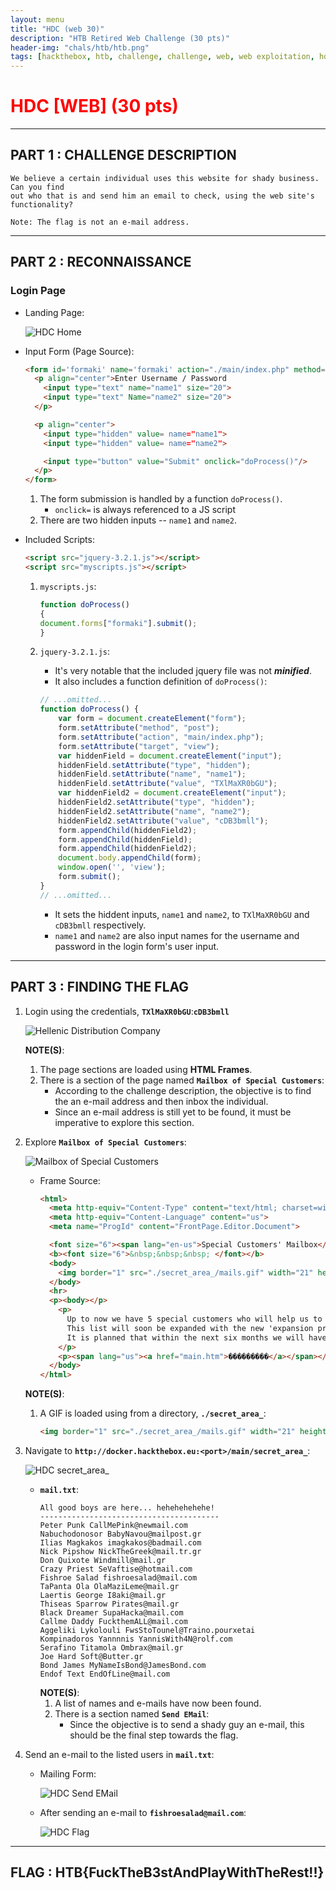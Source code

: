 ```yaml
---
layout: menu
title: "HDC (web 30)"
description: "HTB Retired Web Challenge (30 pts)"
header-img: "chals/htb/htb.png"
tags: [hackthebox, htb, challenge, challenge, web, web exploitation, hdc, retired, 2019]
---
```


# <span style="color:red">HDC [WEB] (30 pts)</span>

---

## PART 1 : CHALLENGE DESCRIPTION

```
We believe a certain individual uses this website for shady business. Can you find 
out who that is and send him an email to check, using the web site's functionality?

Note: The flag is not an e-mail address.
```

---

## PART 2 : RECONNAISSANCE

### Login Page

- Landing Page:
  
  ![HDC Home](./screenshots/hdc_login.png)

- Input Form (Page Source):
  ```html
  <form id='formaki' name='formaki' action="./main/index.php" method="post">
    <p align="center">Enter Username / Password
      <input type="text" name="name1" size="20">
      <input type="text" Name="name2" size="20">
    </p>

    <p align="center">
      <input type="hidden" value= name="name1">
      <input type="hidden" value= name="name2">

      <input type="button" value="Submit" onclick="doProcess()"/>
    </p>
  </form>
  ```
  1. The form submission is handled by a function `doProcess()`.
     - `onclick=` is always referenced to a JS script
  2. There are two hidden inputs -- `name1` and `name2`.

<span></span>

- Included Scripts:
  ```html
  <script src="jquery-3.2.1.js"></script>
  <script src="myscripts.js"></script>
  ```
  
  1. `myscripts.js`:
     ```js
     function doProcess()
     {
	 document.forms["formaki"].submit();
     }
     ```
  2. `jquery-3.2.1.js`:
     - It's very notable that the included jquery file was not __*minified*__.
     - It also includes a function definition of `doProcess()`:

     ```js
     // ...omitted...
     function doProcess() {
         var form = document.createElement("form");
         form.setAttribute("method", "post");
         form.setAttribute("action", "main/index.php");
         form.setAttribute("target", "view");
         var hiddenField = document.createElement("input");
         hiddenField.setAttribute("type", "hidden");
         hiddenField.setAttribute("name", "name1");
         hiddenField.setAttribute("value", "TXlMaXR0bGU");
         var hiddenField2 = document.createElement("input");
         hiddenField2.setAttribute("type", "hidden");
         hiddenField2.setAttribute("name", "name2");
         hiddenField2.setAttribute("value", "cDB3bmll");
         form.appendChild(hiddenField2);
         form.appendChild(hiddenField);
         form.appendChild(hiddenField2);
         document.body.appendChild(form);
         window.open('', 'view');
         form.submit();
     }
     // ...omitted...
     ```

     - It sets the hiddent inputs, `name1` and `name2`, to `TXlMaXR0bGU` and `cDB3bmll` respectively.
     - `name1` and `name2` are also input names for the username and password in the login form's user input.

---

## PART 3 : FINDING THE FLAG

1. Login using the credentials, __`TXlMaXR0bGU`__:__`cDB3bmll`__

   ![Hellenic Distribution Company](./screenshots/hdc_service.png)
   
   __NOTE(S)__:
   1. The page sections are loaded using __HTML Frames__.
   2. There is a section of the page named __`Mailbox of Special Customers`__:
      - According to the challenge description, the objective is to find the an e-mail address and then inbox the individual.
      - Since an e-mail address is still yet to be found, it must be imperative to explore this section.

2. Explore __`Mailbox of Special Customers`__:

   ![Mailbox of Special Customers](./screenshots/hdc_mailbox.png)

   - Frame Source:
     ```html
     <html>
       <meta http-equiv="Content-Type" content="text/html; charset=windows-1253">
       <meta http-equiv="Content-Language" content="us">
       <meta name="ProgId" content="FrontPage.Editor.Document">

       <font size="6"><span lang="en-us">Special Customers' Mailbox</font>
       <b><font size="6">&nbsp;&nbsp;&nbsp; </font></b>
       <body>
         <img border="1" src="./secret_area_/mails.gif" width="21" height="20">
       </body>
       <hr>
       <p><body></p>
         <p>
           Up to now we have 5 special customers who will help us to achieve our goals.<br><br>
           This list will soon be expanded with the new 'expansion program' for our corporate goals.<br><br>
           It is planned that within the next six months we will have reached 20 dedicated Special Customers.<br>
         </p>
         <p><span lang="us"><a href="main.htm">���������</a></span></p>
       </body>
     </html>
     ```
   __NOTE(S)__:
   1. A GIF is loaded using from a directory, __`./secret_area_`__:
      ```html
      <img border="1" src="./secret_area_/mails.gif" width="21" height="20">
      ```

3. Navigate to __`http://docker.hackthebox.eu:<port>/main/secret_area_`__:
   
   ![HDC secret\_area\_](./screenshots/hdc_secret_area.png)

   - __`mail.txt`__:
     ```
     All good boys are here... hehehehehehe!
     ----------------------------------------
     Peter Punk CallMePink@newmail.com
     Nabuchodonosor BabyNavou@mailpost.gr
     Ilias Magkakos imagkakos@badmail.com
     Nick Pipshow NickTheGreek@mail.tr.gr
     Don Quixote Windmill@mail.gr 
     Crazy Priest SeVaftise@hotmail.com
     Fishroe Salad fishroesalad@mail.com
     TaPanta Ola OlaMaziLeme@mail.gr
     Laertis George I8aki@mail.gr
     Thiseas Sparrow Pirates@mail.gr
     Black Dreamer SupaHacka@mail.com
     Callme Daddy FuckthemALL@mail.com
     Aggeliki Lykolouli FwsStoTounel@Traino.pourxetai
     Kompinadoros Yannnnis YannisWith4N@rolf.com
     Serafino Titamola Ombrax@mail.gr
     Joe Hard Soft@Butter.gr
     Bond James MyNameIsBond@JamesBond.com
     Endof Text EndOfLine@mail.com
     ```
     __NOTE(S)__:
     1. A list of names and e-mails have now been found.
     2. There is a section named __`Send EMail`__:
        - Since the objective is to send a shady guy an e-mail, this should be the final step towards the flag.

4. Send an e-mail to the listed users in __`mail.txt`__:
   - Mailing Form:   

     ![HDC Send EMail](./screenshots/hdc_email.png)

   - After sending an e-mail to __`fishroesalad@mail.com`__:

     ![HDC Flag](./screenshots/hdc_flag.png)

---

## FLAG : HTB{FuckTheB3stAndPlayWithTheRest!!}
